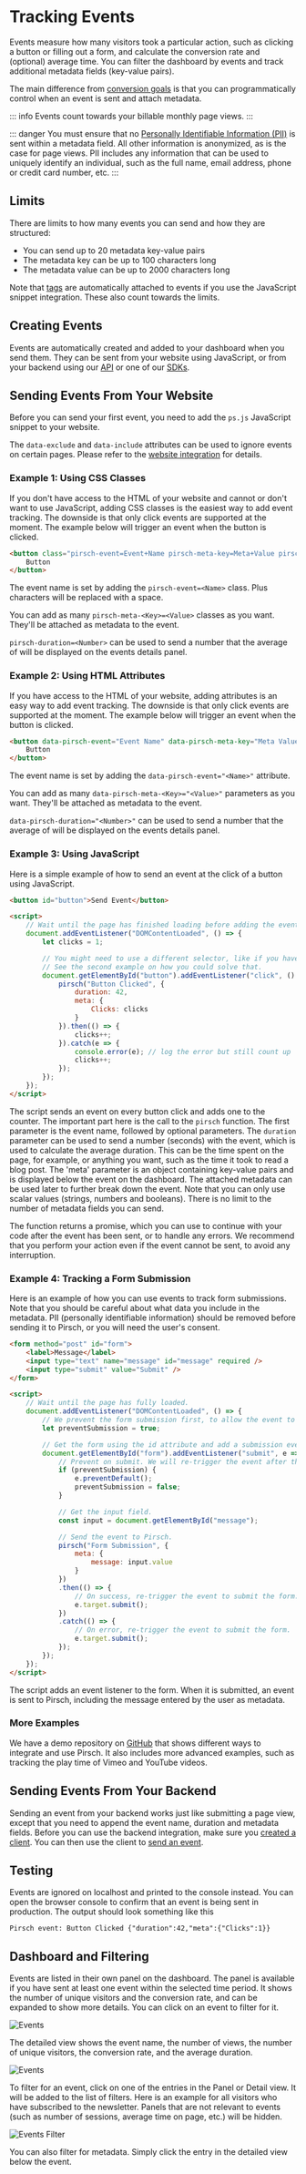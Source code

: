# Tracking Events

Events measure how many visitors took a particular action, such as clicking a button or filling out a form, and calculate the conversion rate and (optional) average time. You can filter the dashboard by events and track additional metadata fields (key-value pairs).

The main difference from [conversion goals](/advanced/conversion-goals) is that you can programmatically control when an event is sent and attach metadata.

::: info
Events count towards your billable monthly page views.
:::

::: danger
You must ensure that no [Personally Identifiable Information (PII)](https://en.wikipedia.org/wiki/Personal_data) is sent within a metadata field. All other information is anonymized, as is the case for page views. PII includes any information that can be used to uniquely identify an individual, such as the full name, email address, phone or credit card number, etc.
:::

## Limits

There are limits to how many events you can send and how they are structured:

* You can send up to 20 metadata key-value pairs
* The metadata key can be up to 100 characters long
* The metadata value can be up to 2000 characters long

Note that [tags](../advanced/segmentation-tags) are automatically attached to events if you use the JavaScript snippet integration. These also count towards the limits.

## Creating Events

Events are automatically created and added to your dashboard when you send them. They can be sent from your website using JavaScript, or from your backend using our [API](/api-sdks/api) or one of our [SDKs](/api-sdks/sdks).

## Sending Events From Your Website

Before you can send your first event, you need to add the `ps.js` JavaScript snippet to your website.

The `data-exclude` and `data-include` attributes can be used to ignore events on certain pages. Please refer to the [website integration](/get-started/frontend-integration) for details.

### Example 1: Using CSS Classes

If you don't have access to the HTML of your website and cannot or don't want to use JavaScript, adding CSS classes is the easiest way to add event tracking. The downside is that only click events are supported at the moment. The example below will trigger an event when the button is clicked.

```HTML
<button class="pirsch-event=Event+Name pirsch-meta-key=Meta+Value pirsch-duration=32">
    Button
</button>
```

The event name is set by adding the `pirsch-event=<Name>` class. Plus characters will be replaced with a space.

You can add as many `pirsch-meta-<Key>=<Value>` classes as you want. They'll be attached as metadata to the event.

`pirsch-duration=<Number>` can be used to send a number that the average of will be displayed on the events details panel.

### Example 2: Using HTML Attributes

If you have access to the HTML of your website, adding attributes is an easy way to add event tracking. The downside is that only click events are supported at the moment. The example below will trigger an event when the button is clicked.

```HTML
<button data-pirsch-event="Event Name" data-pirsch-meta-key="Meta Value" data-pirsch-duration="32">
    Button
</button>
```

The event name is set by adding the `data-pirsch-event="<Name>"` attribute.

You can add as many `data-pirsch-meta-<Key>="<Value>"` parameters as you want. They'll be attached as metadata to the event.

`data-pirsch-duration="<Number>"` can be used to send a number that the average of will be displayed on the events details panel.

### Example 3: Using JavaScript

Here is a simple example of how to send an event at the click of a button using JavaScript.

```HTML
<button id="button">Send Event</button>

<script>
    // Wait until the page has finished loading before adding the event listener.
    document.addEventListener("DOMContentLoaded", () => {
        let clicks = 1;

        // You might need to use a different selector, like if you have other elements in your button.
        // See the second example on how you could solve that.
        document.getElementById("button").addEventListener("click", () => {
            pirsch("Button Clicked", {
                duration: 42,
                meta: {
                    Clicks: clicks
                }
            }).then(() => {
                clicks++;
            }).catch(e => {
                console.error(e); // log the error but still count up
                clicks++;
            });
        });
    });
</script>
```

The script sends an event on every button click and adds one to the counter. The important part here is the call to the `pirsch` function. The first parameter is the event name, followed by optional parameters. The `duration` parameter can be used to send a number (seconds) with the event, which is used to calculate the average duration. This can be the time spent on the page, for example, or anything you want, such as the time it took to read a blog post. The 'meta' parameter is an object containing key-value pairs and is displayed below the event on the dashboard. The attached metadata can be used later to further break down the event. Note that you can only use scalar values (strings, numbers and booleans). There is no limit to the number of metadata fields you can send.

The function returns a promise, which you can use to continue with your code after the event has been sent, or to handle any errors. We recommend that you perform your action even if the event cannot be sent, to avoid any interruption.

### Example 4: Tracking a Form Submission

Here is an example of how you can use events to track form submissions. Note that you should be careful about what data you include in the metadata. PII (personally identifiable information) should be removed before sending it to Pirsch, or you will need the user's consent.

```HTML
<form method="post" id="form">
    <label>Message</label>
    <input type="text" name="message" id="message" required />
    <input type="submit" value="Submit" />
</form>

<script>
    // Wait until the page has fully loaded.
    document.addEventListener("DOMContentLoaded", () => {
        // We prevent the form submission first, to allow the event to being tracked.
        let preventSubmission = true;

        // Get the form using the id attribute and add a submission event handler.
        document.getElementById("form").addEventListener("submit", e => {
            // Prevent on submit. We will re-trigger the event after the Pirsch event has been submitted.
            if (preventSubmission) {
                e.preventDefault();
                preventSubmission = false;
            }

            // Get the input field.
            const input = document.getElementById("message");

            // Send the event to Pirsch.
            pirsch("Form Submission", {
                meta: {
                    message: input.value
                }
            })
            .then(() => {
                // On success, re-trigger the event to submit the form.
                e.target.submit();
            })
            .catch(() => {
                // On error, re-trigger the event to submit the form.
                e.target.submit();
            });
        });
    });
</script>
```

The script adds an event listener to the form. When it is submitted, an event is sent to Pirsch, including the message entered by the user as metadata.

### More Examples

We have a demo repository on [GitHub](https://github.com/pirsch-analytics/demo) that shows different ways to integrate and use Pirsch. It also includes more advanced examples, such as tracking the play time of Vimeo and YouTube videos.

## Sending Events From Your Backend

Sending an event from your backend works just like submitting a page view, except that you need to append the event name, duration and metadata fields. Before you can use the backend integration, make sure you [created a client](/get-started/backend-integration#create-a-client). You can then use the client to [send an event](/api-sdks/api#sending-an-event).

## Testing

Events are ignored on localhost and printed to the console instead. You can open the browser console to confirm that an event is being sent in production. The output should look something like this

```
Pirsch event: Button Clicked {"duration":42,"meta":{"Clicks":1}}
```

## Dashboard and Filtering

Events are listed in their own panel on the dashboard. The panel is available if you have sent at least one event within the selected time period. It shows the number of unique visitors and the conversion rate, and can be expanded to show more details. You can click on an event to filter for it.

![Events](../static/advanced/events.png)

The detailed view shows the event name, the number of views, the number of unique visitors, the conversion rate, and the average duration.

![Events](../static/advanced/events-metadata.png)

To filter for an event, click on one of the entries in the Panel or Detail view. It will be added to the list of filters. Here is an example for all visitors who have subscribed to the newsletter. Panels that are not relevant to events (such as number of sessions, average time on page, etc.) will be hidden.

![Events Filter](../static/advanced/events-filter.png)

You can also filter for metadata. Simply click the entry in the detailed view below the event.
